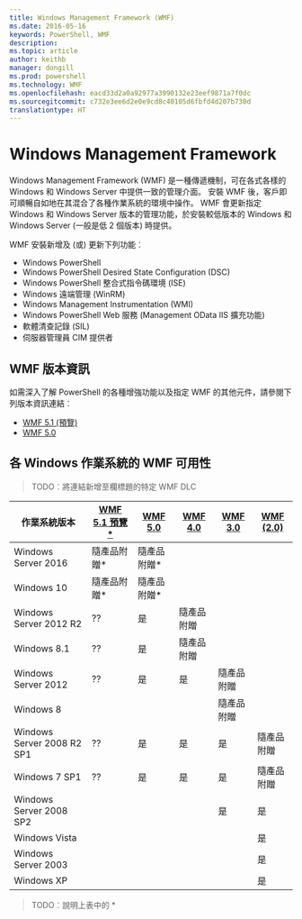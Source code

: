 ```yaml
---
title: Windows Management Framework (WMF)
ms.date: 2016-05-16
keywords: PowerShell, WMF
description: 
ms.topic: article
author: keithb
manager: dongill
ms.prod: powershell
ms.technology: WMF
ms.openlocfilehash: eacd33d2a0a92977a3990132e23eef9871a7f0dc
ms.sourcegitcommit: c732e3ee6d2e0e9cd8c40105d6fbfd4d207b730d
translationtype: HT
---
```

# <a name="windows-management-framework"></a>Windows Management Framework

Windows Management Framework (WMF) 是一種傳遞機制，可在各式各樣的 Windows 和 Windows Server 中提供一致的管理介面。
安裝 WMF 後，客戶即可順暢自如地在其混合了各種作業系統的環境中操作。
WMF 會更新指定 Windows 和 Windows Server 版本的管理功能，於安裝較低版本的 Windows 和 Windows Server (一般是低 2 個版本) 時提供。

WMF 安裝新增及 (或) 更新下列功能︰

- Windows PowerShell
- Windows PowerShell Desired State Configuration (DSC)
- Windows PowerShell 整合式指令碼環境 (ISE)
- Windows 遠端管理 (WinRM)
- Windows Management Instrumentation (WMI)
- Windows PowerShell Web 服務 (Management OData IIS 擴充功能)
- 軟體清查記錄 (SIL)
- 伺服器管理員 CIM 提供者

## <a name="wmf-release-notes"></a>WMF 版本資訊
如需深入了解 PowerShell 的各種增強功能以及指定 WMF 的其他元件，請參閱下列版本資訊連結︰


- [WMF 5.1 (預覽)](5.1/release-notes.md)
- [WMF 5.0](5.0/releasenotes.md)


## <a name="wmf-availability-across-windows-operating-systems"></a>各 Windows 作業系統的 WMF 可用性

>TODO︰將連結新增至欄標題的特定 WMF DLC

| 作業系統版本 | [WMF 5.1 預覽*]() | [WMF 5.0]() | [WMF 4.0]() |  [WMF 3.0]() | [WMF (2.0)]() |
| ------------------------ | ----------- | ----------- | ----------- | ------------ |  ------------- |
| Windows Server 2016 | 隨產品附贈* | 隨產品附贈* |  |  |  |
| Windows 10 | 隨產品附贈* | 隨產品附贈*  | | | |  
| Windows Server 2012 R2| ?? | 是 | 隨產品附贈 |  |  |
| Windows 8.1 | ?? | 是 |  隨產品附贈 |  |  |
| Windows Server 2012 | ?? | 是 | 是 |  隨產品附贈 | |
| Windows 8 |  |  |  | 隨產品附贈 | |
| Windows Server 2008 R2 SP1 | ?? | 是 | 是 |  是| 隨產品附贈 |
| Windows 7 SP1  | ?? | 是 | 是 | 是 | 隨產品附贈 |
| Windows Server 2008 SP2 | | | | 是 | 是 |
| Windows Vista | | | | | 是 |
| Windows Server 2003| | | |  | 是 |
| Windows XP | | | |  | 是 |

>TODO︰說明上表中的 *

